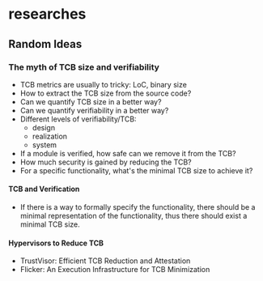 # researches

## Random Ideas

### The myth of TCB size and verifiability

- TCB metrics are usually to tricky: LoC, binary size
- How to extract the TCB size from the source code?
- Can we quantify TCB size in a better way?
- Can we quantify verifiability in a better way?
- Different levels of verifiability/TCB:
  - design
  - realization
  - system
- If a module is verified, how safe can we remove it from the TCB?
- How much security is gained by reducing the TCB?
- For a specific functionality, what's the minimal TCB size to achieve it?

#### TCB and Verification

- If there is a way to formally specify the functionality, there should be a minimal representation of the functionality, thus there should exist a minimal TCB size.

#### Hypervisors to Reduce TCB

- TrustVisor: Efficient TCB Reduction and Attestation
- Flicker: An Execution Infrastructure for TCB Minimization
